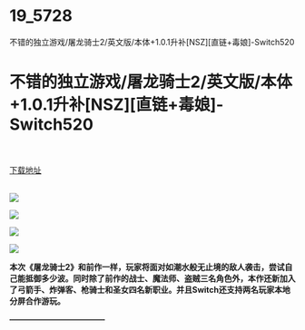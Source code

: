 # 19_5728
不错的独立游戏/屠龙骑士2/英文版/本体+1.0.1升补[NSZ][直链+毒娘]-Switch520
# 不错的独立游戏/屠龙骑士2/英文版/本体+1.0.1升补[NSZ][直链+毒娘]-Switch520
 <br/></br>
[下载地址](https://www.switch520.cc/article/5728 "下载地址")
<br/></br>

<p><img src="https://www.switch520.cc/muke_img/upload_art_editor_20210102-1_4d02a71be5b5a0f064c1b51cf32447e9.jpg"></p>
<p><img src="https://www.switch520.cc/muke_img/upload_art_editor_20210102-1_3a1b59447014f980f25bc55abeffd66c.jpg"></p>
<p><img src="https://www.switch520.cc/muke_img/upload_art_editor_20210102-1_1cc823cf9a68ef4786600e66cc30b41c.jpg"></p>
<p><img src="https://www.switch520.cc/muke_img/upload_art_editor_20210102-1_cb9ce821f6ea6b99615c5f6fae097e0c.jpg"></p>
<p><strong>本次《屠龙骑士2》和前作一样，玩家将面对如潮水般无止境的敌人袭击，尝试自己能抵御多少波。同时除了前作的战士、魔法师、盗贼三名角色外，本作还新加入了弓箭手、炸弹客、枪骑士和圣女四名新职业。并且Switch还支持两名玩家本地分屏合作游玩。</strong></p>
<p><strong>————————————</strong></p>
<p>&nbsp;</p>
